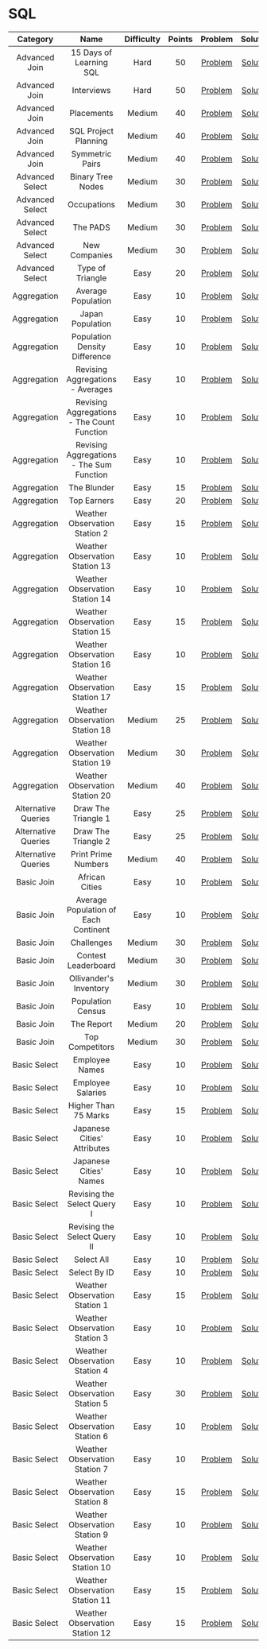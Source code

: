 # SQL

|     Category    | Name | Difficulty | Points | Problem | Solution |
| :-------------: | :----------------------------------------: | :-----------------------------------------------------------------------------------: | :--------: | :---: | :-----------------------------------------------------------------------------------: |
| Advanced Join | 15 Days of Learning SQL | Hard | 50 | [Problem](https://www.hackerrank.com/challenges/15-days-of-learning-sql/problem) | [Solution](/SQL/Advanced%20Join/15%20Days%20of%20Learning%20SQL/Solution.sql) |
| Advanced Join | Interviews | Hard | 50 | [Problem](https://www.hackerrank.com/challenges/interviews/problem) | [Solution](/SQL/Advanced%20Join/Interviews/Solution.sql) |
| Advanced Join | Placements | Medium | 40 | [Problem](https://www.hackerrank.com/challenges/placements/problem) | [Solution](/SQL/Advanced%20Join/Placements/Solution.sql) |
| Advanced Join | SQL Project Planning | Medium | 40 | [Problem](https://www.hackerrank.com/challenges/sql-projects/problem) | [Solution](/SQL/Advanced%20Join/SQL%20Project%20Planning/Solution.sql) |
| Advanced Join | Symmetric Pairs | Medium | 40 | [Problem](https://www.hackerrank.com/challenges/symmetric-pairs/problem) | [Solution](/SQL/Advanced%20Join/Symmetric%20Pairs/Solution.sql) |
| Advanced Select | Binary Tree Nodes | Medium | 30 | [Problem](https://www.hackerrank.com/challenges/binary-search-tree-1/problem) | [Solution](/SQL/Advanced%20Select/Binary%20Tree%20Nodes/Solution.sql) |
| Advanced Select | Occupations | Medium | 30 | [Problem](https://www.hackerrank.com/challenges/occupations/problem) | [Solution](/SQL/Advanced%20Select/Occupations/Solution.sql) |
| Advanced Select | The PADS | Medium | 30 | [Problem](https://www.hackerrank.com/challenges/the-pads/problem) | [Solution](/SQL/Advanced%20Select/The%20PADS/Solution.sql) |
| Advanced Select | New Companies | Medium | 30 | [Problem](https://www.hackerrank.com/challenges/the-company/problem) | [Solution](/SQL/Advanced%20Select/New%20Companies/Solution.sql) |
| Advanced Select | Type of Triangle | Easy | 20 | [Problem](https://www.hackerrank.com/challenges/what-type-of-triangle/problem) | [Solution](/SQL/Advanced%20Select/Type%20of%20Triangle/Solution.sql) |
| Aggregation | Average Population | Easy | 10 | [Problem](https://www.hackerrank.com/challenges/average-population/problem) | [Solution](/SQL/Aggregation/Average%20Population/Solution.sql) |
| Aggregation | Japan Population | Easy | 10 | [Problem](https://www.hackerrank.com/challenges/japan-population/problem) | [Solution](/SQL/Aggregation/Japan%20Population/Solution.sql) |
| Aggregation | Population Density Difference | Easy | 10 | [Problem](https://www.hackerrank.com/challenges/population-density-difference/problem) | [Solution](/SQL/Aggregation/Population%20Density%20Difference/Solution.sql) |
| Aggregation | Revising Aggregations - Averages | Easy | 10 | [Problem](https://www.hackerrank.com/challenges/revising-aggregations-the-average-function/problem) | [Solution](/SQL/Aggregation/Revising%20Aggregations%20-%20Averages/Solution.sql) |
| Aggregation | Revising Aggregations - The Count Function | Easy | 10 | [Problem](https://www.hackerrank.com/challenges/revising-aggregations-the-count-function/problem) | [Solution](/SQL/Aggregation/Revising%20Aggregations%20-%20The%20Count%20Function/Solution.sql) |
| Aggregation | Revising Aggregations - The Sum Function | Easy | 10 | [Problem](https://www.hackerrank.com/challenges/revising-aggregations-sum/problem) | [Solution](/SQL/Aggregation/Revising%20Aggregations%20-%20The%20Sum%20Function/Solution.sql) |
| Aggregation | The Blunder | Easy | 15 | [Problem](https://www.hackerrank.com/challenges/the-blunder/problem) | [Solution](/SQL/Aggregation/The%20Blunder/Solution.sql) |
| Aggregation | Top Earners | Easy | 20 | [Problem](https://www.hackerrank.com/challenges/earnings-of-employees/problem) | [Solution](/SQL/Aggregation/Top%20Earners/Solution.sql) |
| Aggregation | Weather Observation Station 2 | Easy | 15 | [Problem](https://www.hackerrank.com/challenges/weather-observation-station-2/problem) | [Solution](/SQL/Aggregation/Weather%20Observation%20Station%202/Solution.sql) |
| Aggregation | Weather Observation Station 13 | Easy | 10 | [Problem](https://www.hackerrank.com/challenges/weather-observation-station-13/problem) | [Solution](/SQL/Aggregation/Weather%20Observation%20Station%2013/Solution.sql) |
| Aggregation | Weather Observation Station 14 | Easy | 10 | [Problem](https://www.hackerrank.com/challenges/weather-observation-station-14/problem) | [Solution](/SQL/Aggregation/Weather%20Observation%20Station%2014/Solution.sql) |
| Aggregation | Weather Observation Station 15 | Easy | 15 | [Problem](https://www.hackerrank.com/challenges/weather-observation-station-15/problem) | [Solution](/SQL/Aggregation/Weather%20Observation%20Station%2015/Solution.sql) |
| Aggregation | Weather Observation Station 16 | Easy | 10 | [Problem](https://www.hackerrank.com/challenges/weather-observation-station-16/problem) | [Solution](/SQL/Aggregation/Weather%20Observation%20Station%2016/Solution.sql) |
| Aggregation | Weather Observation Station 17 | Easy | 15 | [Problem](https://www.hackerrank.com/challenges/weather-observation-station-17/problem) | [Solution](/SQL/Aggregation/Weather%20Observation%20Station%2017/Solution.sql) |
| Aggregation | Weather Observation Station 18 | Medium | 25 | [Problem](https://www.hackerrank.com/challenges/weather-observation-station-18/problem) | [Solution](/SQL/Aggregation/Weather%20Observation%20Station%2018/Solution.sql) |
| Aggregation | Weather Observation Station 19 | Medium | 30 | [Problem](https://www.hackerrank.com/challenges/weather-observation-station-19/problem) | [Solution](/SQL/Aggregation/Weather%20Observation%20Station%2019/Solution.sql) |
| Aggregation | Weather Observation Station 20 | Medium | 40 | [Problem](https://www.hackerrank.com/challenges/weather-observation-station-20/problem) | [Solution](/SQL/Aggregation/Weather%20Observation%20Station%2020/Solution.sql) |
| Alternative Queries | Draw The Triangle 1 | Easy | 25 | [Problem](https://www.hackerrank.com/challenges/draw-the-triangle-1/problem) | [Solution](/SQL/Alternative%20Queries/Draw%20The%20Triangle%201/Solution.sql) |
| Alternative Queries | Draw The Triangle 2 | Easy | 25 | [Problem](https://www.hackerrank.com/challenges/draw-the-triangle-2/problem) | [Solution](/SQL/Alternative%20Queries/Draw%20The%20Triangle%202/Solution.sql) |
| Alternative Queries | Print Prime Numbers | Medium | 40 | [Problem](https://www.hackerrank.com/challenges/print-prime-numbers/problem) | [Solution](/SQL/Alternative%20Queries/Print%20Prime%20Numbers/Solution.sql) |
| Basic Join | African Cities | Easy | 10 | [Problem](https://www.hackerrank.com/challenges/african-cities/problem) | [Solution](/SQL/Basic%20Join/African%20Cities/Solution.sql) |
| Basic Join | Average Population of Each Continent | Easy | 10 | [Problem](https://www.hackerrank.com/challenges/average-population-of-each-continent/problem) | [Solution](/SQL/Basic%20Join/Average%20Population%20of%20Each%20Continent/Solution.sql) |
| Basic Join | Challenges | Medium | 30 | [Problem](https://www.hackerrank.com/challenges/challenges/problem) | [Solution](/SQL/Basic%20Join/Challenges/Solution.sql) |
| Basic Join | Contest Leaderboard | Medium | 30 | [Problem](https://www.hackerrank.com/challenges/contest-leaderboard/problem) | [Solution](/SQL/Basic%20Join/Contest%20Leaderboard/Solution.sql) |
| Basic Join | Ollivander's Inventory | Medium | 30 | [Problem](https://www.hackerrank.com/challenges/harry-potter-and-wands/problem) | [Solution](/SQL/Basic%20Join/Ollivander's%20Inventory/Solution.sql) |
| Basic Join | Population Census | Easy | 10 | [Problem](https://www.hackerrank.com/challenges/asian-population/problem) | [Solution](/SQL/Basic%20Join/Population%20Census/Solution.sql) |
| Basic Join | The Report | Medium | 20 | [Problem](https://www.hackerrank.com/challenges/the-report/problem) | [Solution](/SQL/Basic%20Join/The%20Report/Solution.sql) |
| Basic Join | Top Competitors | Medium | 30 | [Problem](https://www.hackerrank.com/challenges/full-score/problem) | [Solution](/SQL/Basic%20Join/Top%20Competitors/Solution.sql) |
| Basic Select | Employee Names | Easy | 10 | [Problem](https://www.hackerrank.com/challenges/name-of-employees/problem) | [Solution](/SQL/Basic%20Select/Employee%20Names/Solution.sql) |
| Basic Select | Employee Salaries | Easy | 10 | [Problem](https://www.hackerrank.com/challenges/salary-of-employees/problem) | [Solution](/SQL/Basic%20Select/Employee%20Salaries/Solution.sql) |
| Basic Select | Higher Than 75 Marks | Easy | 15 | [Problem](https://www.hackerrank.com/challenges/more-than-75-marks/problem) | [Solution](/SQL/Basic%20Select/Higher%20Than%2075%20Marks/Solution.sql) |
| Basic Select | Japanese Cities' Attributes | Easy | 10 | [Problem](https://www.hackerrank.com/challenges/japanese-cities-attributes/problem) | [Solution](/SQL/Basic%20Select/Japanese%20Cities'%20Attributes/Solution.sql) |
| Basic Select | Japanese Cities' Names | Easy | 10 | [Problem](https://www.hackerrank.com/challenges/japanese-cities-name/problem) | [Solution](/SQL/Basic%20Select/Japanese%20Cities'%20Names/Solution.sql) |
| Basic Select | Revising the Select Query I | Easy | 10 | [Problem](https://www.hackerrank.com/challenges/revising-the-select-query/problem) | [Solution](/SQL/Basic%20Select/Revising%20the%20Select%20Query%20I/Solution.sql) |
| Basic Select | Revising the Select Query II | Easy | 10 | [Problem](https://www.hackerrank.com/challenges/revising-the-select-query-2/problem) | [Solution](/SQL/Basic%20Select/Revising%20the%20Select%20Query%20II/Solution.sql) |
| Basic Select | Select All | Easy | 10 | [Problem](https://www.hackerrank.com/challenges/select-all-sql/problem) | [Solution](/SQL/Basic%20Select/Select%20All/Solution.sql) |
| Basic Select | Select By ID | Easy | 10 | [Problem](https://www.hackerrank.com/challenges/select-by-id/problem) | [Solution](/SQL/Basic%20Select/Select%20By%20ID/Solution.sql) |
| Basic Select | Weather Observation Station 1 | Easy | 15 | [Problem](https://www.hackerrank.com/challenges/weather-observation-station-1/problem) | [Solution](/SQL/Basic%20Select/Weather%20Observation%20Station%201/Solution.sql) |
| Basic Select | Weather Observation Station 3 | Easy | 10 | [Problem](https://www.hackerrank.com/challenges/weather-observation-station-3/problem) | [Solution](/SQL/Basic%20Select/Weather%20Observation%20Station%203/Solution.sql) |
| Basic Select | Weather Observation Station 4 | Easy | 10 | [Problem](https://www.hackerrank.com/challenges/weather-observation-station-4/problem) | [Solution](/SQL/Basic%20Select/Weather%20Observation%20Station%204/Solution.sql) |
| Basic Select | Weather Observation Station 5 | Easy | 30 | [Problem](https://www.hackerrank.com/challenges/weather-observation-station-5/problem) | [Solution](/SQL/Basic%20Select/Weather%20Observation%20Station%205/Solution.sql) |
| Basic Select | Weather Observation Station 6 | Easy | 10 | [Problem](https://www.hackerrank.com/challenges/weather-observation-station-6/problem) | [Solution](/SQL/Basic%20Select/Weather%20Observation%20Station%206/Solution.sql) |
| Basic Select | Weather Observation Station 7 | Easy | 10 | [Problem](https://www.hackerrank.com/challenges/weather-observation-station-7/problem) | [Solution](/SQL/Basic%20Select/Weather%20Observation%20Station%207/Solution.sql) |
| Basic Select | Weather Observation Station 8 | Easy | 15 | [Problem](https://www.hackerrank.com/challenges/weather-observation-station-8/problem) | [Solution](/SQL/Basic%20Select/Weather%20Observation%20Station%208/Solution.sql) |
| Basic Select | Weather Observation Station 9 | Easy | 10 | [Problem](https://www.hackerrank.com/challenges/weather-observation-station-9/problem) | [Solution](/SQL/Basic%20Select/Weather%20Observation%20Station%209/Solution.sql) |
| Basic Select | Weather Observation Station 10 | Easy | 10 | [Problem](https://www.hackerrank.com/challenges/weather-observation-station-10/problem) | [Solution](/SQL/Basic%20Select/Weather%20Observation%20Station%2010/Solution.sql) |
| Basic Select | Weather Observation Station 11 | Easy | 15 | [Problem](https://www.hackerrank.com/challenges/weather-observation-station-11/problem) | [Solution](/SQL/Basic%20Select/Weather%20Observation%20Station%2011/Solution.sql) |
| Basic Select | Weather Observation Station 12 | Easy | 15 | [Problem](https://www.hackerrank.com/challenges/weather-observation-station-12/problem) | [Solution](/SQL/Basic%20Select/Weather%20Observation%20Station%2012/Solution.sql) |
